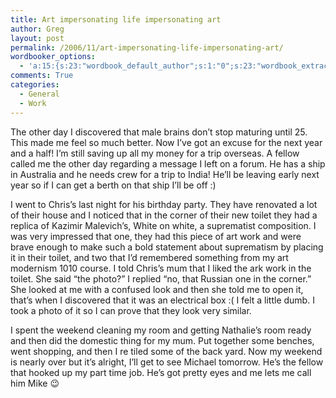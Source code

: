 ```yaml
---
title: Art impersonating life impersonating art
author: Greg
layout: post
permalink: /2006/11/art-impersonating-life-impersonating-art/
wordbooker_options:
  - 'a:15:{s:23:"wordbook_default_author";s:1:"0";s:23:"wordbook_extract_length";s:3:"256";s:18:"wordbook_attribute";s:31:"Posted a new post on their blog";s:29:"wordbook_republish_time_frame";s:1:"2";s:28:"wordbook_republish_time_obey";s:2:"on";s:29:"wordbooker_status_update_text";s:35:": New blog post :  %title% - %link%";s:19:"wordbook_actionlink";s:3:"300";s:27:"wordbook_search_this_header";s:2:"on";s:20:"wordbook_comment_get";s:2:"on";s:24:"wordbook_comment_approve";s:2:"on";s:21:"wordbook_comment_push";s:2:"on";s:18:"wordbook_page_post";s:4:"-100";s:18:"wordbook_orandpage";s:1:"2";s:21:"wordbook_comment_poll";s:2:"on";s:18:"wordbook_status_id";s:4:"-100";}'
comments: True
categories:
  - General
  - Work
---
```

The other day I discovered that male brains don’t stop maturing until 25. This made me feel so much better. Now I’ve got an excuse for the next year and a half! I’m still saving up all my money for a trip overseas. A fellow called me the other day regarding a message I left on a forum. He has a ship in Australia and he needs crew for a trip to India! He’ll be leaving early next year so if I can get a berth on that ship I’ll be off :)

I went to Chris’s last night for his birthday party. They have renovated a lot of their house and I noticed that in the corner of their new toilet they had a replica of Kazimir Malevich’s, White on white, a suprematist composition. I was very impressed that one, they had this piece of art work and were brave enough to make such a bold statement about suprematism by placing it in their toilet, and two that I’d remembered something from my art modernism 1010 course. I told Chris’s mum that I liked the ark work in the toilet. She said “the photo?” I replied “no, that Russian one in the corner.” She looked at me with a confused look and then she told me to open it, that’s when I discovered that it was an electrical box :( I felt a little dumb. I took a photo of it so I can prove that they look very similar.

I spent the weekend cleaning my room and getting Nathalie’s room ready and then did the domestic thing for my mum. Put together some benches, went shopping, and then I re tiled some of the back yard. Now my weekend is nearly over but it’s alright, I’ll get to see Michael tomorrow. He’s the fellow that hooked up my part time job. He’s got pretty eyes and me lets me call him Mike 😉